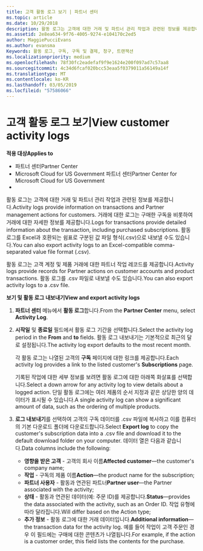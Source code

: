 ```yaml
---
title: 고객 활동 로그 보기 | 파트너 센터
ms.topic: article
ms.date: 10/29/2018
description: 활동 로그는 고객에 대한 거래 및 파트너 관리 작업과 관련된 정보를 제공합니다.
ms.assetid: 2e8ea634-9f76-4005-9274-e104170c2ed5
author: MaggiePucciEvans
ms.author: evansma
Keywords: 활동 로그, 구독, 구독 및 결제, 청구, 트랜잭션
ms.localizationpriority: medium
ms.openlocfilehash: 78f30fc2eadefaf9f9e1624e200f097ad7c57aa8
ms.sourcegitcommit: 4c34d6fcaf020bcc53eaa5f0379011a56149a14f
ms.translationtype: MT
ms.contentlocale: ko-KR
ms.lasthandoff: 03/05/2019
ms.locfileid: "57586066"
---
```

# <a name="view-customer-activity-logs"></a><span data-ttu-id="9ff04-104">고객 활동 로그 보기</span><span class="sxs-lookup"><span data-stu-id="9ff04-104">View customer activity logs</span></span>

<span data-ttu-id="9ff04-105">**적용 대상**</span><span class="sxs-lookup"><span data-stu-id="9ff04-105">**Applies to**</span></span>

-  <span data-ttu-id="9ff04-106">파트너 센터</span><span class="sxs-lookup"><span data-stu-id="9ff04-106">Partner Center</span></span>
-  <span data-ttu-id="9ff04-107">Microsoft Cloud for US Government 파트너 센터</span><span class="sxs-lookup"><span data-stu-id="9ff04-107">Partner Center for Microsoft Cloud for US Government</span></span>
-  


<span data-ttu-id="9ff04-108">활동 로그는 고객에 대한 거래 및 파트너 관리 작업과 관련된 정보를 제공합니다.</span><span class="sxs-lookup"><span data-stu-id="9ff04-108">Activity logs provide information on transactions and Partner management actions for customers.</span></span> <span data-ttu-id="9ff04-109">거래에 대한 로그는 구매한 구독을 비롯하여 거래에 대한 자세한 정보를 제공합니다.</span><span class="sxs-lookup"><span data-stu-id="9ff04-109">Logs for transactions provide detailed information about the transaction, including purchased subscriptions.</span></span> <span data-ttu-id="9ff04-110">활동 로그를 Excel과 호환되는 쉼표로 구분된 값 파일 형식(.csv)으로 내보낼 수도 있습니다.</span><span class="sxs-lookup"><span data-stu-id="9ff04-110">You can also export activity logs to an Excel-compatible comma-separated value file format (.csv).</span></span>

<span data-ttu-id="9ff04-111">활동 로그는 고객 계정 및 제품 거래에 대한 파트너 작업 레코드를 제공합니다.</span><span class="sxs-lookup"><span data-stu-id="9ff04-111">Activity logs provide records for Partner actions on customer accounts and product transactions.</span></span> <span data-ttu-id="9ff04-112">활동 로그를 .csv 파일로 내보낼 수도 있습니다.</span><span class="sxs-lookup"><span data-stu-id="9ff04-112">You can also export activity logs to a .csv file.</span></span>

<span data-ttu-id="9ff04-113">**보기 및 활동 로그 내보내기**</span><span class="sxs-lookup"><span data-stu-id="9ff04-113">**View and export activity logs**</span></span>

1.  <span data-ttu-id="9ff04-114">**파트너 센터** 메뉴에서 **활동 로그**합니다.</span><span class="sxs-lookup"><span data-stu-id="9ff04-114">From the **Partner Center** menu, select **Activity Log**.</span></span>
2.  <span data-ttu-id="9ff04-115">**시작일** 및 **종료일** 필드에서 활동 로그 기간을 선택합니다.</span><span class="sxs-lookup"><span data-stu-id="9ff04-115">Select the activity log period in the **From** and **to** fields.</span></span> <span data-ttu-id="9ff04-116">활동 로그 내보내기는 기본적으로 최근의 달로 설정됩니다.</span><span class="sxs-lookup"><span data-stu-id="9ff04-116">The activity log export defaults to the most recent month.</span></span>

    <span data-ttu-id="9ff04-117">각 활동 로그는 나열된 고객의 **구독** 페이지에 대한 링크를 제공합니다.</span><span class="sxs-lookup"><span data-stu-id="9ff04-117">Each activity log provides a link to the listed customer's **Subscriptions** page.</span></span>

    <span data-ttu-id="9ff04-118">기록된 작업에 대한 세부 정보를 보려면 활동 로그에 대한 아래쪽 화살표를 선택합니다.</span><span class="sxs-lookup"><span data-stu-id="9ff04-118">Select a down arrow for any activity log to view details about a logged action.</span></span> <span data-ttu-id="9ff04-119">단일 활동 로그에는 여러 제품의 순서 지정과 같은 상당한 양의 데이터가 표시될 수 있습니다.</span><span class="sxs-lookup"><span data-stu-id="9ff04-119">A single activity log can show a significant amount of data, such as the ordering of multiple products.</span></span>

3.  <span data-ttu-id="9ff04-120">**로그 내보내기**를 선택하여 고객의 구독 데이터를 .csv 파일에 복사하고 이를 컴퓨터의 기본 다운로드 폴더에 다운로드합니다.</span><span class="sxs-lookup"><span data-stu-id="9ff04-120">Select **Export log** to copy the customer's subscription data into a .csv file and download it to the default download folder on your computer.</span></span> <span data-ttu-id="9ff04-121">데이터 열은 다음과 같습니다.</span><span class="sxs-lookup"><span data-stu-id="9ff04-121">Data columns include the following:</span></span>
    -   <span data-ttu-id="9ff04-122">**영향을 받은 고객** - 고객의 회사 이름</span><span class="sxs-lookup"><span data-stu-id="9ff04-122">**Affected customer**—the customer's company name;</span></span>
    -   <span data-ttu-id="9ff04-123">**작업** - 구독의 제품 이름</span><span class="sxs-lookup"><span data-stu-id="9ff04-123">**Action**—the product name for the subscription;</span></span>
    -   <span data-ttu-id="9ff04-124">**파트너 사용자** - 활동과 연관된 파트너</span><span class="sxs-lookup"><span data-stu-id="9ff04-124">**Partner user**—the Partner associated with the activity;</span></span>
    -   <span data-ttu-id="9ff04-125">**상태** - 활동과 연관된 데이터(예: 주문 ID)를 제공합니다.</span><span class="sxs-lookup"><span data-stu-id="9ff04-125">**Status**—provides the data associated with the activity, such as an Order ID.</span></span> <span data-ttu-id="9ff04-126">작업 유형에 따라 달라집니다.</span><span class="sxs-lookup"><span data-stu-id="9ff04-126">Will differ based on the Action type;</span></span>
    -   <span data-ttu-id="9ff04-127">**추가 정보** - 활동 로그에 대한 거래 데이터입니다.</span><span class="sxs-lookup"><span data-stu-id="9ff04-127">**Additional information**—the transaction data for the activity log.</span></span> <span data-ttu-id="9ff04-128">예를 들어 작업이 고객 주문인 경우 이 필드에는 구매에 대한 콘텐츠가 나열됩니다.</span><span class="sxs-lookup"><span data-stu-id="9ff04-128">For example, if the action is a customer order, this field lists the contents for the purchase.</span></span>

 

 



